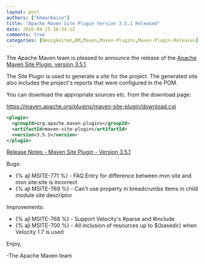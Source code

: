 ```yaml
---
layout: post
authors: ["khmarbaise"]
title: "Apache Maven Site Plugin Version 3.5.1 Released"
date: 2016-04-15 16:54:12
comments: true
categories: [Neuigkeiten,BM,Maven,Maven-Plugins,Maven-Plugin-Releases]
---
```

The Apache Maven team is pleased to announce the release of the 
[Apache Maven Site Plugin, version 3.5.1](https://maven.apache.org/plugins/maven-site-plugin/).

The Site Plugin is used to generate a site for the project. The generated site
also includes the project's reports that were configured in the POM.

You can download the appropriate sources etc. from the download page:
 
https://maven.apache.org/plugins/maven-site-plugin/download.cgi

``` xml
<plugin>
  <groupId>org.apache.maven.plugins</groupId>
  <artifactId>maven-site-plugin</artifactId>
  <version>3.5.1</version>
</plugin>
```
<!-- more -->
[Release Notes - Maven Site Plugin - Version 3.5.1](https://issues.apache.org/jira/secure/ReleaseNote.jspa?projectId=12317923&version=12334899&styleName=Text)

Bugs:

 * {% ajl MSITE-771 %} -  FAQ Entry for difference between mvn site and mvn site:site is incorrect
 * {% ajl MSITE-769 %} -  Can't use property in breadcrumbs items in child module site descriptor

Improvements:

 * {% ajl MSITE-768 %} -  Support Velocity's #parse and #include
 * {% ajl MSITE-700 %} -  All inclusion of resources up to ${basedir} when Velocity 1.7 is used

Enjoy,
 
-The Apache Maven team

